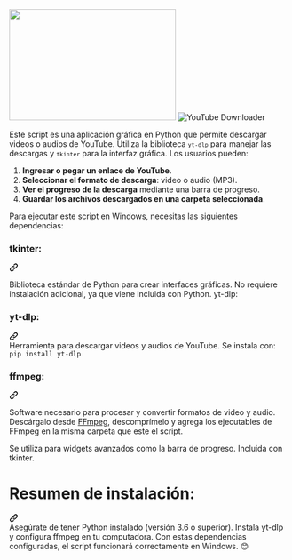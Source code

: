<img src="https://i.ibb.co/LzHVNQvw/yt-Download.png" width="300" height="200">
<img src="https://camo.githubusercontent.com/0a110200b0e9e26c87cdb3307b0d6ee156850d726976689c9ed3a3e56ceb06bd/68747470733a2f2f692e6962622e636f2f714c665135706d532f70726f6772616d612e706e67" alt="YouTube Downloader" data-canonical-src="https://i.ibb.co/qLfQ5pmS/programa.png" style="max-width: 100%;"></a></p>
<p dir="auto">Este script es una aplicación gráfica en Python que permite descargar videos o audios de YouTube. Utiliza la biblioteca <code><code>yt-dlp</code></code> para manejar las descargas y <code><code>tkinter</code></code> para la interfaz gráfica. Los usuarios pueden:</p>
<ol dir="auto">
<li><strong>Ingresar o pegar un enlace de YouTube</strong>.</li>
<li><strong>Seleccionar el formato de descarga</strong>: video o audio (MP3).</li>
<li><strong>Ver el progreso de la descarga</strong> mediante una barra de progreso.</li>
<li><strong>Guardar los archivos descargados en una carpeta seleccionada</strong>.</li>
</ol>
<p dir="auto">Para ejecutar este script en Windows, necesitas las siguientes dependencias:</p>
<div class="markdown-heading" dir="auto"><h3 tabindex="-1" class="heading-element" dir="auto">tkinter:</h3><a id="user-content-tkinter" class="anchor" aria-label="Permalink: tkinter:" href="#tkinter"><svg class="octicon octicon-link" viewBox="0 0 16 16" version="1.1" width="16" height="16" aria-hidden="true"><path d="m7.775 3.275 1.25-1.25a3.5 3.5 0 1 1 4.95 4.95l-2.5 2.5a3.5 3.5 0 0 1-4.95 0 .751.751 0 0 1 .018-1.042.751.751 0 0 1 1.042-.018 1.998 1.998 0 0 0 2.83 0l2.5-2.5a2.002 2.002 0 0 0-2.83-2.83l-1.25 1.25a.751.751 0 0 1-1.042-.018.751.751 0 0 1-.018-1.042Zm-4.69 9.64a1.998 1.998 0 0 0 2.83 0l1.25-1.25a.751.751 0 0 1 1.042.018.751.751 0 0 1 .018 1.042l-1.25 1.25a3.5 3.5 0 1 1-4.95-4.95l2.5-2.5a3.5 3.5 0 0 1 4.95 0 .751.751 0 0 1-.018 1.042.751.751 0 0 1-1.042.018 1.998 1.998 0 0 0-2.83 0l-2.5 2.5a1.998 1.998 0 0 0 0 2.83Z"></path></svg></a></div>
<p dir="auto">Biblioteca estándar de Python para crear interfaces gráficas.
No requiere instalación adicional, ya que viene incluida con Python.
yt-dlp:</p>
<div class="markdown-heading" dir="auto"><h3 tabindex="-1" class="heading-element" dir="auto">yt-dlp:</h3><a id="user-content-yt-dlp" class="anchor" aria-label="Permalink: yt-dlp:" href="#yt-dlp"><svg class="octicon octicon-link" viewBox="0 0 16 16" version="1.1" width="16" height="16" aria-hidden="true"><path d="m7.775 3.275 1.25-1.25a3.5 3.5 0 1 1 4.95 4.95l-2.5 2.5a3.5 3.5 0 0 1-4.95 0 .751.751 0 0 1 .018-1.042.751.751 0 0 1 1.042-.018 1.998 1.998 0 0 0 2.83 0l2.5-2.5a2.002 2.002 0 0 0-2.83-2.83l-1.25 1.25a.751.751 0 0 1-1.042-.018.751.751 0 0 1-.018-1.042Zm-4.69 9.64a1.998 1.998 0 0 0 2.83 0l1.25-1.25a.751.751 0 0 1 1.042.018.751.751 0 0 1 .018 1.042l-1.25 1.25a3.5 3.5 0 1 1-4.95-4.95l2.5-2.5a3.5 3.5 0 0 1 4.95 0 .751.751 0 0 1-.018 1.042.751.751 0 0 1-1.042.018 1.998 1.998 0 0 0-2.83 0l-2.5 2.5a1.998 1.998 0 0 0 0 2.83Z"></path></svg></a></div>
Herramienta para descargar videos y audios de YouTube.
Se instala con:
<code>pip install yt-dlp</code>
<div class="markdown-heading" dir="auto"><h3 tabindex="-1" class="heading-element" dir="auto">ffmpeg:</h3><a id="user-content-ffmpeg" class="anchor" aria-label="Permalink: ffmpeg:" href="#ffmpeg"><svg class="octicon octicon-link" viewBox="0 0 16 16" version="1.1" width="16" height="16" aria-hidden="true"><path d="m7.775 3.275 1.25-1.25a3.5 3.5 0 1 1 4.95 4.95l-2.5 2.5a3.5 3.5 0 0 1-4.95 0 .751.751 0 0 1 .018-1.042.751.751 0 0 1 1.042-.018 1.998 1.998 0 0 0 2.83 0l2.5-2.5a2.002 2.002 0 0 0-2.83-2.83l-1.25 1.25a.751.751 0 0 1-1.042-.018.751.751 0 0 1-.018-1.042Zm-4.69 9.64a1.998 1.998 0 0 0 2.83 0l1.25-1.25a.751.751 0 0 1 1.042.018.751.751 0 0 1 .018 1.042l-1.25 1.25a3.5 3.5 0 1 1-4.95-4.95l2.5-2.5a3.5 3.5 0 0 1 4.95 0 .751.751 0 0 1-.018 1.042.751.751 0 0 1-1.042.018 1.998 1.998 0 0 0-2.83 0l-2.5 2.5a1.998 1.998 0 0 0 0 2.83Z"></path></svg></a></div>
<p dir="auto">Software necesario para procesar y convertir formatos de video y audio.
Descárgalo desde <a href="https://github.com/BtbN/FFmpeg-Builds/releases">FFmpeg</a>, descomprímelo y agrega los ejecutables de FFmpeg en la misma carpeta que este el script.</p>
<p dir="auto">Se utiliza para widgets avanzados como la barra de progreso.
Incluida con tkinter.</p>
<div class="markdown-heading" dir="auto"><h1 tabindex="-1" class="heading-element" dir="auto">Resumen de instalación:</h1><a id="user-content-resumen-de-instalación" class="anchor" aria-label="Permalink: Resumen de instalación:" href="#resumen-de-instalación"><svg class="octicon octicon-link" viewBox="0 0 16 16" version="1.1" width="16" height="16" aria-hidden="true"><path d="m7.775 3.275 1.25-1.25a3.5 3.5 0 1 1 4.95 4.95l-2.5 2.5a3.5 3.5 0 0 1-4.95 0 .751.751 0 0 1 .018-1.042.751.751 0 0 1 1.042-.018 1.998 1.998 0 0 0 2.83 0l2.5-2.5a2.002 2.002 0 0 0-2.83-2.83l-1.25 1.25a.751.751 0 0 1-1.042-.018.751.751 0 0 1-.018-1.042Zm-4.69 9.64a1.998 1.998 0 0 0 2.83 0l1.25-1.25a.751.751 0 0 1 1.042.018.751.751 0 0 1 .018 1.042l-1.25 1.25a3.5 3.5 0 1 1-4.95-4.95l2.5-2.5a3.5 3.5 0 0 1 4.95 0 .751.751 0 0 1-.018 1.042.751.751 0 0 1-1.042.018 1.998 1.998 0 0 0-2.83 0l-2.5 2.5a1.998 1.998 0 0 0 0 2.83Z"></path></svg></a></div>
Asegúrate de tener Python instalado (versión 3.6 o superior).
Instala yt-dlp y configura ffmpeg en tu computadora.
Con estas dependencias configuradas, el script funcionará correctamente en Windows. 😊
